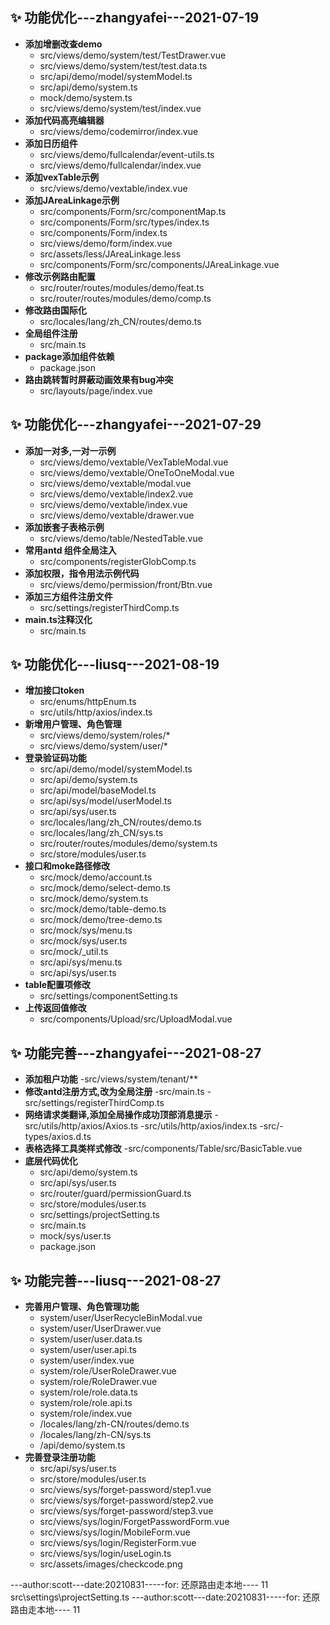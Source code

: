 ## ✨ 功能优化---zhangyafei---2021-07-19
- **添加增删改查demo**
  - src/views/demo/system/test/TestDrawer.vue
  - src/views/demo/system/test/test.data.ts
  - src/api/demo/model/systemModel.ts
  - src/api/demo/system.ts
  - mock/demo/system.ts
  - src/views/demo/system/test/index.vue
- **添加代码高亮编辑器** 
  - src/views/demo/codemirror/index.vue
- **添加日历组件** 
  - src/views/demo/fullcalendar/event-utils.ts
  - src/views/demo/fullcalendar/index.vue
- **添加vexTable示例** 
  - src/views/demo/vextable/index.vue
- **添加JAreaLinkage示例** 
  - src/components/Form/src/componentMap.ts
  - src/components/Form/src/types/index.ts
  - src/components/Form/index.ts
  - src/views/demo/form/index.vue
  - src/assets/less/JAreaLinkage.less
  - src/components/Form/src/components/JAreaLinkage.vue
- **修改示例路由配置** 
  - src/router/routes/modules/demo/feat.ts
  - src/router/routes/modules/demo/comp.ts
- **修改路由国际化** 
  - src/locales/lang/zh_CN/routes/demo.ts
- **全局组件注册** 
  - src/main.ts
- **package添加组件依赖** 
  - package.json
- **路由跳转暂时屏蔽动画效果有bug冲突** 
  - src/layouts/page/index.vue
  
## ✨ 功能优化---zhangyafei---2021-07-29
- **添加一对多,一对一示例**
  - src/views/demo/vextable/VexTableModal.vue
  - src/views/demo/vextable/OneToOneModal.vue
  - src/views/demo/vextable/modal.vue
  - src/views/demo/vextable/index2.vue
  - src/views/demo/vextable/index.vue
  - src/views/demo/vextable/drawer.vue
- **添加嵌套子表格示例**  
  - src/views/demo/table/NestedTable.vue
- **常用antd 组件全局注入**
  - src/components/registerGlobComp.ts
- **添加权限，指令用法示例代码**
  - src/views/demo/permission/front/Btn.vue
- **添加三方组件注册文件**
  - src/settings/registerThirdComp.ts
- **main.ts注释汉化**
  - src/main.ts
## ✨ 功能优化---liusq---2021-08-19
- **增加接口token**
  - src/enums/httpEnum.ts
  - src/utils/http/axios/index.ts
- **新增用户管理、角色管理**  
  - src/views/demo/system/roles/*
  - src/views/demo/system/user/*
- **登录验证码功能**  
  - src/api/demo/model/systemModel.ts
  - src/api/demo/system.ts
  - src/api/model/baseModel.ts
  - src/api/sys/model/userModel.ts
  - src/api/sys/user.ts
  - src/locales/lang/zh_CN/routes/demo.ts
  - src/locales/lang/zh_CN/sys.ts
  - src/router/routes/modules/demo/system.ts
  - src/store/modules/user.ts
- **接口和moke路径修改**
  - src/mock/demo/account.ts
  - src/mock/demo/select-demo.ts
  - src/mock/demo/system.ts
  - src/mock/demo/table-demo.ts
  - src/mock/demo/tree-demo.ts
  - src/mock/sys/menu.ts
  - src/mock/sys/user.ts
  - src/mock/_util.ts
  - src/api/sys/menu.ts
  - src/api/sys/user.ts
- **table配置项修改**
  - src/settings/componentSetting.ts
- **上传返回值修改**
  - src/components/Upload/src/UploadModal.vue
## ✨ 功能完善---zhangyafei---2021-08-27
- **添加租户功能**
  -src/views/system/tenant/**
- **修改antd注册方式,改为全局注册**
  -src/main.ts
  -src/settings/registerThirdComp.ts
- **网络请求类翻译,添加全局操作成功顶部消息提示**
  -src/utils/http/axios/Axios.ts
  -src/utils/http/axios/index.ts
  -src/-types/axios.d.ts
- **表格选择工具类样式修改**
  -src/components/Table/src/BasicTable.vue
- **底层代码优化**
  - src/api/demo/system.ts
  - src/api/sys/user.ts
  - src/router/guard/permissionGuard.ts
  - src/store/modules/user.ts
  - src/settings/projectSetting.ts
  - src/main.ts
  - mock/sys/user.ts
  - package.json
## ✨ 功能完善---liusq---2021-08-27
- **完善用户管理、角色管理功能**
  - system/user/UserRecycleBinModal.vue
  - system/user/UserDrawer.vue
  - system/user/user.data.ts
  - system/user/user.api.ts
  - system/user/index.vue
  - system/role/UserRoleDrawer.vue
  - system/role/RoleDrawer.vue
  - system/role/role.data.ts
  - system/role/role.api.ts
  - system/role/index.vue
  - /locales/lang/zh-CN/routes/demo.ts
  - /locales/lang/zh-CN/sys.ts
  - /api/demo/system.ts
- **完善登录注册功能**
  - src/api/sys/user.ts
  - src/store/modules/user.ts
  - src/views/sys/forget-password/step1.vue
  - src/views/sys/forget-password/step2.vue
  - src/views/sys/forget-password/step3.vue
  - src/views/sys/login/ForgetPasswordForm.vue
  - src/views/sys/login/MobileForm.vue
  - src/views/sys/login/RegisterForm.vue
  - src/views/sys/login/useLogin.ts
  - src/assets/images/checkcode.png
  
---author:scott---date:20210831-----for: 还原路由走本地---- 11
src\settings\projectSetting.ts
---author:scott---date:20210831-----for: 还原路由走本地---- 11
